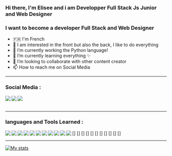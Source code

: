 ### Hi there, I'm Elisee and i am Developper Full Stack Js Junior and Web Designer

### I want to become a developer Full Stack and Web Designer
- 🇫🇷 I'm French
- 👀 I am interested in the front but also the back, I like to do everything
- 🌱 I’m currently working the Python language!
- 📘 I’m currently learning everything ✨
- 💞️ I’m looking to collaborate with other content creator
- 📫 How to reach me on Social Media

---

### Social Media :
[<img align="left" src="https://img.icons8.com/fluent/25/000000/instagram-new.png"/>][instagram]
[<img align="left" src="https://img.icons8.com/fluent/25/000000/linkedin.png"/>][linkedin]
[<img align="left" src="https://img.icons8.com/color/25/000000/git.png"/>][github]

<br/>
<br/>

---

### languages and Tools Learned :
[<img align="left" src="https://img.icons8.com/fluent/25/000000/visual-studio-code-2019.png"/>]
[<img align="left" src="https://img.icons8.com/color/25/000000/html-5.png"/>]
[<img align="left" src="https://img.icons8.com/color/25/000000/css3.png"/>]
[<img align="left" src="https://img.icons8.com/color/25/000000/javascript.png"/>]
[<img align="left" src="https://img.icons8.com/color/25/000000/python.png"/>]
[<img align="left" src="https://img.icons8.com/color/25/000000/vue-js.png"/>]
[<img align="left" src="https://img.icons8.com/color/25/000000/nodejs.png"/>]
[<img align="left" src="https://img.icons8.com/color/25/000000/mysql-logo.png"/>]
[<img align="left" src="https://img.icons8.com/color/25/000000/wordpress.png"/>]
[<img align="left" src="https://img.icons8.com/color/25/000000/adobe-photoshop.png"/>]
[<img align="left" src="https://img.icons8.com/color/25/000000/git.png"/>]

---

[![My stats](https://github-readme-stats.vercel.app/api?username=elisee9571)](https://github.com/elisee9571/github-readme-stats)


<!-- réseaux -->
[instagram]: https://www.instagram.com/elisee.4/
[linkedin]: https://www.linkedin.com/in/elisee-desmarest-410962209/
[github]: https://github.com/elisee9571

<!-- langages -->
